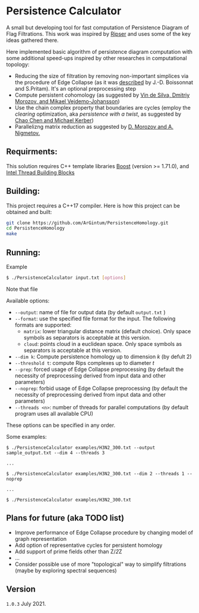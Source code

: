 # Persistence Calculator

A small but developing tool for fast computation of Persistence Diagram of Flag Filtrations. This work was inspired by [Ripser](https://github.com/Ripser/ripser) and uses some of the key ideas gathered there.

Here implemented basic algorithm of persistence diagram computation with some additional speed-ups inspired by other researches in computational topology:
 - Reducing the size of filtration by removing non-important simplices via the procedure of Edge Collapse (as it was [described](https://hal.inria.fr/hal-02873740) by J.-D. Boissonnat and S.Pritam). It's an optional preprocessing step 
 - Compute persistent *co*homology (as suggested by [Vin de Silva, Dmitriy Morozov, and Mikael Vejdemo-Johansson](https://doi.org/10.1088/0266-5611/27/12/124003))
 - Use the chain complex property that boundaries are cycles
    (employ the *clearing* optimization, aka *persistence with a twist*, as suggested by [Chao Chen and Michael Kerber](http://www.geometrie.tugraz.at/kerber/kerber_papers/ck-phcwat-11.pdf))
 - Parallelizng matrix reduction as suggested by [D. Morozov and A. Nigmetov.](https://www.mrzv.org/publications/lockfree-persistence/spaa/)


## Requirments:
This solution requires C++ template libraries [Boost](https://www.boost.org/) (version >= 1.71.0),  and [Intel Thread Building Blocks](http://www.github.com/oneapi-src/oneTBB)

## Building:
This project requires a C++17 compiler. Here is how this project can be obtained and built:
```sh
git clone https://github.com/ArGintum/PersistenceHomology.git
cd PersistenceHomology
make
```

## Running:
Example 
```sh
$ ./PersistenceCalculator input.txt [options]
```
Note that file

Available options:
 -  `--output`: name of file for output data (by default `output.txt` )
 -  `--format`: use the specified file format for the input. The following formats are supported:  
    - `matrix`: lower triangular distance matrix (default choice). Only space symbols as separators is acceptable at this version.
    - `cloud`: points cloud in a euclidean space. Only space symbols as separators is acceptable at this version.
 -  `--dim k`: Compute persistence homology up to dimension *k* (by defult 2)
 - `--threshold t`: compute Rips complexes up to diameter *t*
 - `--prep`: forced usage of Edge Collapse preprocessing (by default the necessity of preprocessing derived from input data and other parameters)
 - `--noprep`: forbid usage of Edge Collapse preprocessing (by default the necessity of preprocessing derived from input data and other parameters)
 - `--threads <n>`: number of threads for parallel computations (by default program uses all available CPU)

These options can be specified in any order.

Some examples:
```
$ ./PersistenceCalculator examples/H3N2_300.txt --output sample_output.txt --dim 4 --threads 3

...

$ ./PersistenceCalculator examples/H3N2_300.txt --dim 2 --threads 1 --noprep

...

$ ./PersistenceCalculator examples/H3N2_300.txt
```

## Plans for future (aka TODO list)

 - Improve performance of Edge Collapse procedure by changing model of graph representation
 - Add option of representative cycles for persistent homology
 - Add support of prime fields other than Z/*2*Z 
 - ...
 - Consider possible use of more "topological" way to simplify filtrations (maybe by exploring spectral sequences)


## Version

`1.0.3` July 2021.
